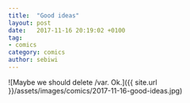 ```yaml
---
title:  "Good ideas"
layout: post
date:   2017-11-16 20:19:02 +0100
tag:
- comics
category: comics
author: sebiwi
---
```


![Maybe we should delete /var. Ok.]({{ site.url }}/assets/images/comics/2017-11-16-good-ideas.jpg)
